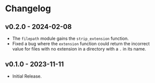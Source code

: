 # Changelog

## v0.2.0 - 2024-02-08

- The `filepath` module gains the `strip_extension` function.
- Fixed a bug where the `extension` function could return the incorrect value
  for files with no extension in a directory with a `.` in its name.

## v0.1.0 - 2023-11-11

- Initial Release.
